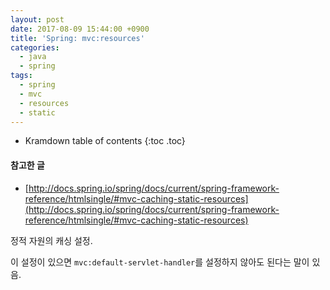 ```yaml
---
layout: post
date: 2017-08-09 15:44:00 +0900
title: 'Spring: mvc:resources'
categories:
  - java
  - spring
tags:
  - spring
  - mvc
  - resources
  - static
---
```


* Kramdown table of contents
{:toc .toc}

#### 참고한 글

- [http://docs.spring.io/spring/docs/current/spring-framework-reference/htmlsingle/#mvc-caching-static-resources](http://docs.spring.io/spring/docs/current/spring-framework-reference/htmlsingle/#mvc-caching-static-resources)

정적 자원의 캐싱 설정.

이 설정이 있으면 `mvc:default-servlet-handler`를 설정하지 않아도 된다는 말이 있음.

